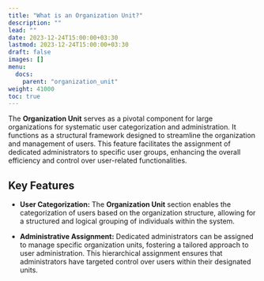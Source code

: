 ```yaml
---
title: "What is an Organization Unit?"
description: ""
lead: ""
date: 2023-12-24T15:00:00+03:30
lastmod: 2023-12-24T15:00:00+03:30
draft: false
images: []
menu:
  docs:
    parent: "organization_unit"
weight: 41000
toc: true
---
```


The **Organization Unit** serves as a pivotal component for large organizations for systematic user categorization and administration. It functions as a structural framework designed to streamline the organization and management of users. This feature facilitates the assignment of dedicated administrators to specific user groups, enhancing the overall efficiency and control over user-related functionalities.

## Key Features

- **User Categorization:** The **Organization Unit** section enables the categorization of users based on the organization structure, allowing for a structured and logical grouping of individuals within the system.

- **Administrative Assignment:** Dedicated administrators can be assigned to manage specific organization units, fostering a tailored approach to user administration. This hierarchical assignment ensures that administrators have targeted control over users within their designated units.
